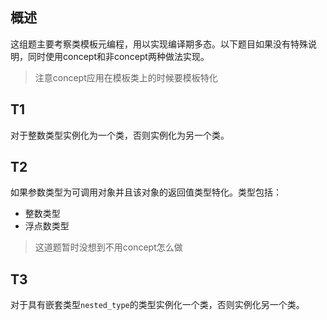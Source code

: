 ## 概述
这组题主要考察类模板元编程，用以实现编译期多态。以下题目如果没有特殊说明，同时使用concept和非concept两种做法实现。
> 注意concept应用在模板类上的时候要模板特化

## T1
对于整数类型实例化为一个类，否则实例化为另一个类。

## T2
如果参数类型为可调用对象并且该对象的返回值类型特化。类型包括：
- 整数类型
- 浮点数类型
> 这道题暂时没想到不用concept怎么做

## T3
对于具有嵌套类型`nested_type`的类型实例化一个类，否则实例化另一个类。